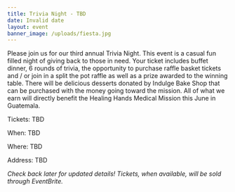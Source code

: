 ```yaml
---
title: Trivia Night - TBD
date: Invalid date
layout: event
banner_image: /uploads/fiesta.jpg
---
```


Please join us for our third annual Trivia Night. This event is a casual fun filled night of giving back to those in need. Your ticket includes buffet dinner, 6 rounds of trivia, the opportunity to purchase raffle basket tickets and / or join in a split the pot raffle as well as a prize awarded to the winning table. There will be delicious desserts donated by Indulge Bake Shop that can be purchased with the money going toward the mission. All of what we earn will directly benefit the Healing Hands Medical Mission this June in Guatemala.

Tickets: TBD

When: TBD

Where: TBD

Address: TBD

*Check back later for updated details\! Tickets, when available, will be sold through EventBrite.*